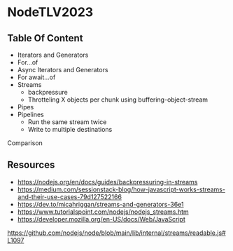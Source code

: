 # NodeTLV2023

## Table Of Content

- Iterators and Generators
- For…of
- Async Iterators and Generators
- For await…of
- Streams
  - backpressure
  - Throtteling X objects per chunk using buffering-object-stream
- Pipes
- Pipelines
  - Run the same stream twice
  - Write to multiple destinations

Comparison

## Resources

- https://nodejs.org/en/docs/guides/backpressuring-in-streams
- https://medium.com/sessionstack-blog/how-javascript-works-streams-and-their-use-cases-79d127522166
- https://dev.to/micahriggan/streams-and-generators-36e1
- https://www.tutorialspoint.com/nodejs/nodejs_streams.htm
- https://developer.mozilla.org/en-US/docs/Web/JavaScript

https://github.com/nodejs/node/blob/main/lib/internal/streams/readable.js#L1097
